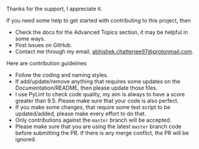 Thanks for the support, I appreciate it. 

If you need some help to get started with contributing to this project, then
- Check the docs for the Advanced Topics section, it may be helpful in some ways.
- Post issues on GitHub.
- Contact me through my email, [abhishek.chatterjee97@protonmail.com](abhishek.chatterjee97@protonmail.com).

Here are contribution guidelines
- Follow the coding and naming styles.
- If add/update/remove anything that requires some updates on the Documentation/README, then please update those files.
- I use PyLint to check code quality, my aim is always to have a score greater than 9.5. Please make sure that your code is also perfect.
- If you make some changes, that require some test script to be updated/added, please make every effort to do that.
- Only contributions against the `master` branch will be accepted.
- Please make sure that you are using the latest `master` branch code before submitting the PR. If there is any merge conflict, the PR will be ignored.
